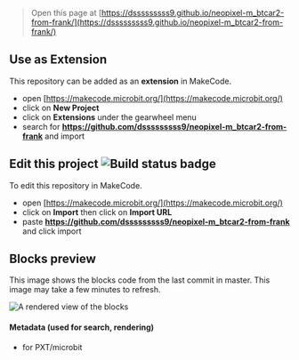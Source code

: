 
> Open this page at [https://dsssssssss9.github.io/neopixel-m_btcar2-from-frank/](https://dsssssssss9.github.io/neopixel-m_btcar2-from-frank/)

## Use as Extension

This repository can be added as an **extension** in MakeCode.

* open [https://makecode.microbit.org/](https://makecode.microbit.org/)
* click on **New Project**
* click on **Extensions** under the gearwheel menu
* search for **https://github.com/dsssssssss9/neopixel-m_btcar2-from-frank** and import

## Edit this project ![Build status badge](https://github.com/dsssssssss9/neopixel-m_btcar2-from-frank/workflows/MakeCode/badge.svg)

To edit this repository in MakeCode.

* open [https://makecode.microbit.org/](https://makecode.microbit.org/)
* click on **Import** then click on **Import URL**
* paste **https://github.com/dsssssssss9/neopixel-m_btcar2-from-frank** and click import

## Blocks preview

This image shows the blocks code from the last commit in master.
This image may take a few minutes to refresh.

![A rendered view of the blocks](https://github.com/dsssssssss9/neopixel-m_btcar2-from-frank/raw/master/.github/makecode/blocks.png)

#### Metadata (used for search, rendering)

* for PXT/microbit
<script src="https://makecode.com/gh-pages-embed.js"></script><script>makeCodeRender("{{ site.makecode.home_url }}", "{{ site.github.owner_name }}/{{ site.github.repository_name }}");</script>
